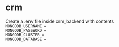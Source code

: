 # crm
Create a .env file inside crm_backend with contents  
```MONGODB_USERNAME = ```  
```MONGODB_PASSWORD = ```  
```MONGODB_CLUSTER = ```  
```MONGODB_DATABASE = ```  
